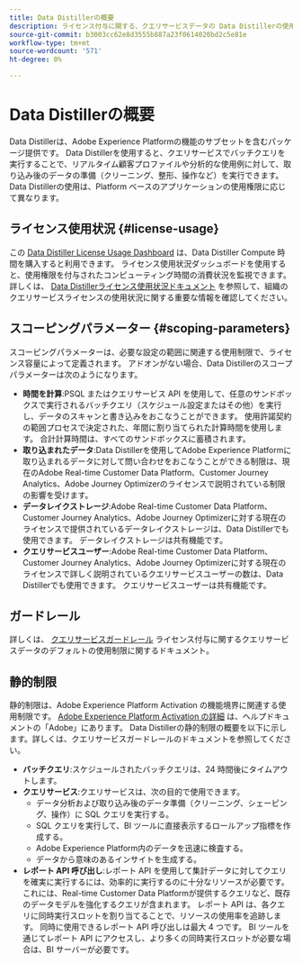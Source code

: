 ```yaml
---
title: Data Distillerの概要
description: ライセンス付与に関する、クエリサービスデータの Data Distillerの使用制限の概要です。
source-git-commit: b3003cc62e8d3555b887a23f0614020bd2c5e81e
workflow-type: tm+mt
source-wordcount: '571'
ht-degree: 0%

---
```


# Data Distillerの概要

Data Distillerは、Adobe Experience Platformの機能のサブセットを含むパッケージ提供です。 Data Distillerを使用すると、クエリサービスでバッチクエリを実行することで、リアルタイム顧客プロファイルや分析的な使用例に対して、取り込み後のデータの準備（クリーニング、整形、操作など）を実行できます。 Data Distillerの使用は、Platform ベースのアプリケーションの使用権限に応じて異なります。

## ライセンス使用状況 {#license-usage}

この  [Data Distiller License Usage Dashboard](./license-usage.md) は、Data Distiller Compute 時間を購入すると利用できます。 ライセンス使用状況ダッシュボードを使用すると、使用権限を付与されたコンピューティング時間の消費状況を監視できます。 詳しくは、 [Data Distillerライセンス使用状況ドキュメント](./license-usage.md) を参照して、組織のクエリサービスライセンスの使用状況に関する重要な情報を確認してください。

## スコーピングパラメーター {#scoping-parameters}

スコーピングパラメーターは、必要な設定の範囲に関連する使用制限で、ライセンス容量によって定義されます。 アドオンがない場合、Data Distillerのスコープパラメーターは次のようになります。

* **時間を計算**:PSQL またはクエリサービス API を使用して、任意のサンドボックスで実行されるバッチクエリ（スケジュール設定またはその他）を実行し、データのスキャンと書き込みをおこなうことができます。 使用許諾契約の範囲プロセスで決定された、年間に割り当てられた計算時間を使用します。 合計計算時間は、すべてのサンドボックスに蓄積されます。
* **取り込まれたデータ**:Data Distillerを使用してAdobe Experience Platformに取り込まれるデータに対して問い合わせをおこなうことができる制限は、現在のAdobe Real-time Customer Data Platform、Customer Journey Analytics、Adobe Journey Optimizerのライセンスで説明されている制限の影響を受けます。
* **データレイクストレージ**:Adobe Real-time Customer Data Platform、Customer Journey Analytics、Adobe Journey Optimizerに対する現在のライセンスで提供されているデータレイクストレージは、Data Distillerでも使用できます。 データレイクストレージは共有機能です。
* **クエリサービスユーザー**:Adobe Real-time Customer Data Platform、Customer Journey Analytics、Adobe Journey Optimizerに対する現在のライセンスで詳しく説明されているクエリサービスユーザーの数は、Data Distillerでも使用できます。 クエリサービスユーザーは共有機能です。

## ガードレール

詳しくは、 [クエリサービスガードレール](../guardrails.md) ライセンス付与に関するクエリサービスデータのデフォルトの使用制限に関するドキュメント。

## 静的制限

静的制限は、Adobe Experience Platform Activation の機能境界に関連する使用制限です。 [Adobe Experience Platform Activation の詳細](https://helpx.adobe.com/ca/legal/product-descriptions/adobe-experience-platform0.html) は、ヘルプドキュメントの「Adobe」にあります。 Data Distillerの静的制限の概要を以下に示します。詳しくは、クエリサービスガードレールのドキュメントを参照してください。

* **バッチクエリ**:スケジュールされたバッチクエリは、24 時間後にタイムアウトします。
* **クエリサービス**:クエリサービスは、次の目的で使用できます。
   * データ分析および取り込み後のデータ準備（クリーニング、シェーピング、操作）に SQL クエリを実行する。
   * SQL クエリを実行して、BI ツールに直接表示するロールアップ指標を作成する。
   * Adobe Experience Platform内のデータを迅速に検査する。
   * データから意味のあるインサイトを生成する。
* **レポート API 呼び出し**:レポート API を使用して集計データに対してクエリを確実に実行するには、効率的に実行するのに十分なリソースが必要です。 これには、Real-time Customer Data Platformが提供するクエリなど、既存のデータモデルを強化するクエリが含まれます。 レポート API は、各クエリに同時実行スロットを割り当てることで、リソースの使用率を追跡します。 同時に使用できるレポート API 呼び出しは最大 4 つです。 BI ツールを通じてレポート API にアクセスし、より多くの同時実行スロットが必要な場合は、BI サーバーが必要です。


